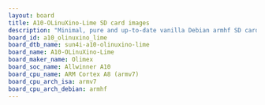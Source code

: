 ```yaml
---
layout: board
title: A10-OLinuXino-Lime SD card images
description: "Minimal, pure and up-to-date vanilla Debian armhf SD card images for A10-OLinuXino-Lime by Olimex, SoC: Allwinner A10, CPU ISA: armv7"
board_id: a10_olinuxino_lime
board_dtb_name: sun4i-a10-olinuxino-lime
board_name: A10-OLinuXino-Lime
board_maker_name: Olimex
board_soc_name: Allwinner A10
board_cpu_name: ARM Cortex A8 (armv7)
board_cpu_arch_isa: armv7
board_cpu_arch_debian: armhf
---
```

